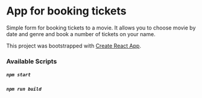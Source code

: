 # App for booking tickets

Simple form for booking tickets to a movie. It allows you to choose movie by date and genre and book a number of tickets on your name. 

This project was bootstrapped with [Create React App](https://github.com/facebook/create-react-app).

### Available Scripts

##### `npm start`

##### `npm run build`
